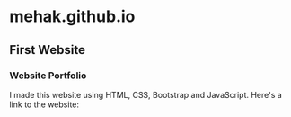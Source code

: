 # mehak.github.io
## First Website
### Website Portfolio
I made this website using HTML, CSS, Bootstrap and JavaScript.
Here's a link to the website: 
